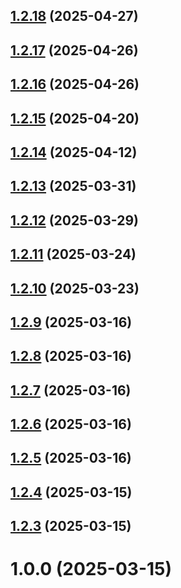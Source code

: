 ## [1.2.18](https://github.com/migolovina/study_2024-2025_os_intro/compare/1.2.17...1.2.18) (2025-04-27)



## [1.2.17](https://github.com/migolovina/study_2024-2025_os_intro/compare/1.2.16...1.2.17) (2025-04-26)



## [1.2.16](https://github.com/migolovina/study_2024-2025_os_intro/compare/1.2.15...1.2.16) (2025-04-26)



## [1.2.15](https://github.com/migolovina/study_2024-2025_os_intro/compare/1.2.14...1.2.15) (2025-04-20)



## [1.2.14](https://github.com/migolovina/study_2024-2025_os_intro/compare/1.2.13...1.2.14) (2025-04-12)



## [1.2.13](https://github.com/migolovina/study_2024-2025_os_intro/compare/1.2.12...1.2.13) (2025-03-31)



## [1.2.12](https://github.com/migolovina/study_2024-2025_os_intro/compare/1.2.11...1.2.12) (2025-03-29)



## [1.2.11](https://github.com/migolovina/study_2024-2025_os_intro/compare/1.2.10...1.2.11) (2025-03-24)



## [1.2.10](https://github.com/migolovina/study_2024-2025_os_intro/compare/1.2.9...1.2.10) (2025-03-23)



## [1.2.9](https://github.com/migolovina/study_2024-2025_os_intro/compare/1.2.8...1.2.9) (2025-03-16)



## [1.2.8](https://github.com/migolovina/study_2024-2025_os_intro/compare/1.2.7...1.2.8) (2025-03-16)



## [1.2.7](https://github.com/migolovina/study_2024-2025_os_intro/compare/1.2.6...1.2.7) (2025-03-16)



## [1.2.6](https://github.com/migolovina/study_2024-2025_os_intro/compare/1.2.5...1.2.6) (2025-03-16)



## [1.2.5](https://github.com/migolovina/study_2024-2025_os_intro/compare/1.2.4...1.2.5) (2025-03-16)



## [1.2.4](https://github.com/migolovina/study_2024-2025_os_intro/compare/1.2.3...1.2.4) (2025-03-15)



## [1.2.3](https://github.com/migolovina/study_2024-2025_os_intro/compare/1.0.0...1.2.3) (2025-03-15)



# 1.0.0 (2025-03-15)



